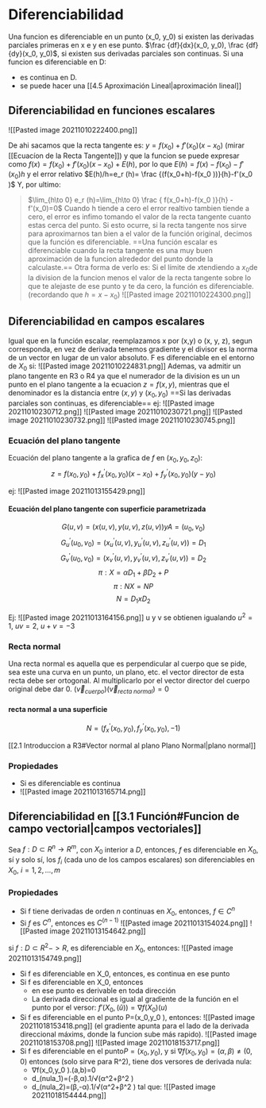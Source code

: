 # Diferenciabilidad

Una funcion es diferenciable en un punto (x_0, y_0) si existen las derivadas parciales primeras en x e y en ese punto. $\frac {df}{dx}(x_0, y_0), \frac {df}{dy}(x_0, y_0)$, si existen sus derivadas parciales son continuas. 
Si una funcion es diferenciable en D:
- es continua en D.
- se puede hacer una [[4.5 Aproximación Lineal|aproximación lineal]]

## Diferenciabilidad en funciones escalares
![[Pasted image 20211010222400.png]]

De ahi sacamos que la recta tangente es: $y = f(x_0)+f'(x_0)(x-x_0)$ (mirar [[Ecuacíon de la Recta Tangente]]) y que la funcion se puede expresar como $f(x)= f(x_0)+f'(x_0)(x-x_0)+E(h)$, por lo que $E(h)=f(x)-f(x_0 )-f'(x_0 )h$ y el error relativo $E(h)/h=e_r (h)=   \frac {(f(x_0+h)-f(x_0 ))}{h}-f'(x_0 )$
Y, por ultimo:
>   $\lim_{h\to 0} e_r (h)=\lim_{h\to 0} \frac {   f(x_0+h)-f(x_0 )}{h} - f'(x_0)=0$
Cuando h tiende a cero el error realtivo tambien tiende a cero, el error es infimo tomando el valor de la recta tangente cuanto estas cerca del punto. Si esto ocurre, si la recta tangente nos sirve para aproximarnos tan bien a el valor de la función original, decimos que la función es diferenciable. ==Una función escalar es diferenciable cuando la recta tangente es una muy buen aproximación de la funcion alrededor del punto donde la calculaste.==
Otra forma de verlo es: Si el límite de $x$tendiendo a $x_0$de la division de la funcion menos el valor de la recta tangente sobre lo que te alejaste de ese punto y te da cero, la función es diferenciable.
(recordando que $h = x-x_0$)
![[Pasted image 20211010224300.png]]




## Diferenciabilidad en campos escalares
Igual que en la función escalar, reemplazamos x por (x,y) o (x, y, z), segun corresponda, en vez de derivada tenemos gradiente y el divisor es la norma de un vector en lugar de un valor absoluto.
F es diferenciable en el entorno de $X_0$ si:
![[Pasted image 20211010224831.png]]
Ademas, va admitir un plano tangente en R3 o  R4 ya que el numerador de la division es un un punto en el plano tangente a la ecuacion $z=f(x,y)$, mientras que el denominador es la distancia entre $(x,y)$ y $(x_0, y_0)$
==Si las derivadas parciales son continuas, es diferenciable==
ej: 
![[Pasted image 20211010230712.png]]
![[Pasted image 20211010230721.png]]
![[Pasted image 20211010230732.png]]
![[Pasted image 20211010230745.png]]

### Ecuación del plano tangente
Ecuación del plano tangente a la grafica de $f$ en $(x_0, y_0, z_0)$:
$$z=f(x_0,y_0 )+f_x^′ (x_0,y_0 )(x-x_0 )+f_y^′ (x_0,y_0 )(y-y_0 )$$

ej: ![[Pasted image 20211013155429.png]]

#### Ecuación del plano tangente con superficie parametrizada
$$G(u,v)=(x(u,v),y(u,v),z(u,v)) y A=(u_0,v_0 )$$
$$G_u^′ (u_0,v_0 )=(x_u^′ (u,v),y_u^′ (u,v),z_u^′ (u,v))=D_1$$
$$G_v^′ (u_0,v_0 )=(x_v^′ (u,v),y_v^′ (u,v),z_v^′ (u,v))=D_2$$
$$π: X=α D_1+β D_2+P$$
$$π: N X=N P$$
$$N=D_1  x D_2$$


Ej: 
![[Pasted image 20211013164156.png]]
u y v se obtienen igualando $u^2=1$, $uv=2$, $u+v = -3$



### Recta normal
   
Una recta normal es aquella que es perpendicular al cuerpo que se pide, sea este una curva en un punto, un plano, etc. el vector director de esta recta debe ser ortogonal. Al multiplicarlo por el vector director del cuerpo original debe dar 0.
$(\vec v_{cuerpo})(\vec v_{recta \ normal})=0$
#### recta normal a una superficie
$$N=(f_x^′ (x_0,y_0 ), f_y^′ (x_0,y_0 ), -1)$$

[[2.1 Introduccion a R3#Vector normal al plano Plano Normal|plano normal]]


### Propiedades
- Si es diferenciable es continua
- ![[Pasted image 20211013165714.png]]

## Diferenciabilidad en [[3.1 Función#Funcion de campo vectorial|campos vectoriales]] 
   

Sea $f:D⊂R^n→R^m$, con $X_0$ interior a $D$, entonces, $f$ es diferenciable en $X_0$, sí y solo sí, los $f_i$ (cada uno de los campos escalares) son diferenciables en $X_0$, $i=1, 2,…, m$

### Propiedades
- Si f tiene derivadas de orden $n$ continuas en $X_0$, entonces, $f∈C^n$
- Si $f$ es $C^n$, entonces es $C^(n-1)$
![[Pasted image 20211013154024.png]]
![[Pasted image 20211013154642.png]]

si $f:D \subset R^2->R$, es diferenciable en $X_0$, entonces: 
![[Pasted image 20211013154749.png]]

- Si f es diferenciable en X_0, entonces, es continua en ese punto
- Si f es diferenciable en X_0, entonces
	- en ese punto es derivable en toda dirección
	- La derivada direccional es igual al gradiente de la función en el punto por el versor: $f'(X_0,(\hat u))=∇f(X_0)(u)$
- Si f es diferenciable en el punto P=(x_0,y_0 ), entonces: ![[Pasted image 20211018153418.png]] (el gradiente apunta para el lado de la derivada direccional máxims, donde la funcion sube más rapido). ![[Pasted image 20211018153708.png]] ![[Pasted image 20211018153717.png]]
- Si f es diferenciable en el punto$P=(x_0,y_0 )$, y si $∇f(x_0,y_0 )=(α,β)≠(0,0)$ entonces (solo sirve para R^2), tiene dos versores de derivada nula:
	- ∇f(x_0,y_0 ).(a,b)=0 
	- d_(nula_1)=(-β,α).1/√(α^2+β^2 )
	- d_(nula_2)=(β,-α).1/√(α^2+β^2 )
	tal que: ![[Pasted image 20211018154444.png]]